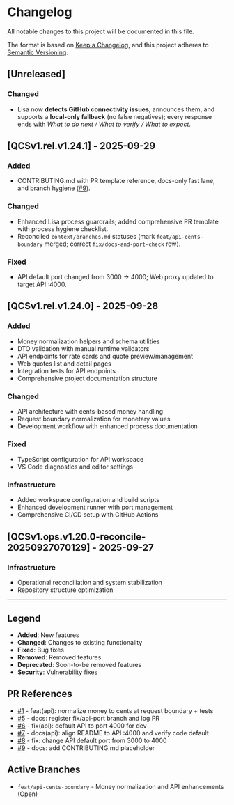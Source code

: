 # Changelog

All notable changes to this project will be documented in this file.

The format is based on [Keep a Changelog](https://keepachangelog.com/en/1.0.0/),
and this project adheres to [Semantic Versioning](https://semver.org/spec/v2.0.0.html).

## [Unreleased]

### Changed
- Lisa now **detects GitHub connectivity issues**, announces them, and supports a **local-only fallback** (no false negatives); every response ends with *What to do next / What to verify / What to expect*.

## [QCSv1.rel.v1.24.1] - 2025-09-29

### Added
- CONTRIBUTING.md with PR template reference, docs-only fast lane, and branch hygiene ([#9](https://github.com/twgallo13/QCSv1/pull/9)).

### Changed
- Enhanced Lisa process guardrails; added comprehensive PR template with process hygiene checklist.
- Reconciled `context/branches.md` statuses (mark `feat/api-cents-boundary` merged; correct `fix/docs-and-port-check` row).

### Fixed
- API default port changed from 3000 → 4000; Web proxy updated to target API :4000.

## [QCSv1.rel.v1.24.0] - 2025-09-28

### Added
- Money normalization helpers and schema utilities
- DTO validation with manual runtime validators
- API endpoints for rate cards and quote preview/management
- Web quotes list and detail pages
- Integration tests for API endpoints
- Comprehensive project documentation structure

### Changed
- API architecture with cents-based money handling
- Request boundary normalization for monetary values
- Development workflow with enhanced process documentation

### Fixed
- TypeScript configuration for API workspace
- VS Code diagnostics and editor settings

### Infrastructure
- Added workspace configuration and build scripts
- Enhanced development runner with port management
- Comprehensive CI/CD setup with GitHub Actions

## [QCSv1.ops.v1.20.0-reconcile-20250927070129] - 2025-09-27

### Infrastructure
- Operational reconciliation and system stabilization
- Repository structure optimization

---

## Legend

- **Added**: New features
- **Changed**: Changes to existing functionality
- **Fixed**: Bug fixes
- **Removed**: Removed features
- **Deprecated**: Soon-to-be removed features
- **Security**: Vulnerability fixes

## PR References

- [#1](https://github.com/twgallo13/QCSv1/pull/1) - feat(api): normalize money to cents at request boundary + tests
- [#5](https://github.com/twgallo13/QCSv1/pull/5) - docs: register fix/api-port branch and log PR
- [#6](https://github.com/twgallo13/QCSv1/pull/6) - fix(api): default API to port 4000 for dev
- [#7](https://github.com/twgallo13/QCSv1/pull/7) - docs(api): align README to API :4000 and verify code default
- [#8](https://github.com/twgallo13/QCSv1/pull/8) - fix: change API default port from 3000 to 4000
- [#9](https://github.com/twgallo13/QCSv1/pull/9) - docs: add CONTRIBUTING.md placeholder

## Active Branches

- `feat/api-cents-boundary` - Money normalization and API enhancements (Open)
